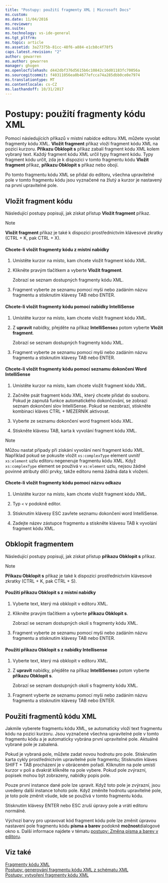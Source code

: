 ```yaml
---
title: "Postupy: použití fragmenty XML | Microsoft Docs"
ms.custom: 
ms.date: 11/04/2016
ms.reviewer: 
ms.suite: 
ms.technology: vs-ide-general
ms.tgt_pltfrm: 
ms.topic: article
ms.assetid: 3a27375b-81cc-48f6-a884-e1cb8c4f78f5
caps.latest.revision: "2"
author: gewarren
ms.author: gewarren
manager: ghogen
ms.openlocfilehash: d442dbf376d5615b6c10842c16d01183fc70056a
ms.sourcegitcommit: f40311056ea0b4677efcca74a285dbb0ce0e7974
ms.translationtype: MT
ms.contentlocale: cs-CZ
ms.lasthandoff: 10/31/2017
---
```

# <a name="how-to-use-xml-snippets"></a>Postupy: použití fragmenty kódu XML
Pomocí následujících příkazů v místní nabídce editoru XML můžete vyvolat fragmenty kódu XML. **Vložit fragment** příkaz vloží fragment kódu XML na pozici kurzoru. **Příkazu Obklopit s** příkaz zabalí fragment kódu XML kolem vybraný text. Každý fragment kódu XML určil typy fragment kódu. Typy fragment kódu určit, zda je k dispozici v tomto fragmentu kódu **Vložit fragment** příkaz, **příkazu Obklopit s** příkaz nebo obojí.  
  
 Po tomto fragmentu kódu XML se přidal do editoru, všechna upravitelné pole v tomto fragmentu kódu jsou vyznačené na žlutý a kurzor je nastavený na první upravitelné pole.  
  
## <a name="insert-snippet"></a>Vložit fragment kódu  
 Následující postupy popisují, jak získat přístup **Vložit fragment** příkaz.  
  
> [!NOTE]
>  **Vložit fragment** příkaz je také k dispozici prostřednictvím klávesové zkratky (CTRL + K, pak CTRL + X).  
  
#### <a name="to-insert-snippets-from-the-shortcut-menu"></a>Chcete-li vložit fragmenty kódu z místní nabídky  
  
1.  Umístěte kurzor na místo, kam chcete vložit fragment kódu XML.  
  
2.  Klikněte pravým tlačítkem a vyberte **Vložit fragment**.  
  
     Zobrazí se seznam dostupných fragmenty kódu XML.  
  
3.  Fragment vyberte ze seznamu pomocí myši nebo zadáním názvu fragmentu a stisknutím klávesy TAB nebo ENTER.  
  
#### <a name="to-insert-snippets-using-the-intellisense-menu"></a>Chcete-li vložit fragmenty kódu pomocí nabídky IntelliSense  
  
1.  Umístěte kurzor na místo, kam chcete vložit fragment kódu XML.  
  
2.  Z **upravit** nabídky, přejděte na příkaz **IntelliSense**a potom vyberte **Vložit fragment**.  
  
     Zobrazí se seznam dostupných fragmenty kódu XML.  
  
3.  Fragment vyberte ze seznamu pomocí myši nebo zadáním názvu fragmentu a stisknutím klávesy TAB nebo ENTER.  
  
#### <a name="to-insert-snippets-through-the-intellisense-complete-word-list"></a>Chcete-li vložit fragmenty kódu pomocí seznamu dokončení Word IntelliSense  
  
1.  Umístěte kurzor na místo, kam chcete vložit fragment kódu XML.  
  
2.  Začněte psát fragment kódu XML, který chcete přidat do souboru. Pokud je zapnutá funkce automatického dokončování, se zobrazí seznam dokončení slov IntelliSense. Pokud se nezobrazí, stiskněte kombinaci kláves CTRL + MEZERNÍK aktivovat.  
  
3.  Vyberte ze seznamu dokončení word fragment kódu XML.  
  
4.  Stiskněte klávesu TAB, karta k vyvolání fragment kódu XML.  
  
> [!NOTE]
>  Můžou nastat případy při získání vyvolání není fragment kódu XML. Například pokud se pokusíte vložit `xs:complexType` element uvnitř `xs:element` uzlu editoru negeneruje fragmentu kódu XML. Když `xs:complexType` element se používá v `xs:element` uzlu, nejsou žádné povinné atributy dílčí prvky, takže editoru nemá žádná data k vložení.  
  
#### <a name="to-insert-snippets-using-the-shortcut-name"></a>Chcete-li vložit fragmenty kódu pomocí názvu odkazu  
  
1.  Umístěte kurzor na místo, kam chcete vložit fragment kódu XML.  
  
2.  Typ `<` v podokně editor.  
  
3.  Stisknutím klávesy ESC zavřete seznamu dokončení word IntelliSense.  
  
4.  Zadejte název zástupce fragmentu a stiskněte klávesu TAB k vyvolání fragment kódu XML.  
  
## <a name="surround-with"></a>Obklopit fragmentem  
 Následující postupy popisují, jak získat přístup **příkazu Obklopit s** příkaz.  
  
> [!NOTE]
>  **Příkazu Obklopit s** příkaz je také k dispozici prostřednictvím klávesové zkratky (CTRL + K, pak CTRL + S).  
  
#### <a name="to-use-surround-with-from-the-context-menu"></a>Použití příkazu Obklopit s z místní nabídky  
  
1.  Vyberte text, který má obklopit v editoru XML.  
  
2.  Klikněte pravým tlačítkem a vyberte **příkazu Obklopit s**.  
  
     Zobrazí se seznam dostupných okolí s fragmenty kódu XML.  
  
3.  Fragment vyberte ze seznamu pomocí myši nebo zadáním názvu fragmentu a stisknutím klávesy TAB nebo ENTER.  
  
#### <a name="to-use-surround-with-from-the-intellisense-menu"></a>Použití příkazu Obklopit s z nabídky Intellisense  
  
1.  Vyberte text, který má obklopit v editoru XML.  
  
2.  Z **upravit** nabídky, přejděte na příkaz **IntelliSense**a potom vyberte **příkazu Obklopit s**.  
  
     Zobrazí se seznam dostupných okolí s fragmenty kódu XML.  
  
3.  Fragment vyberte ze seznamu pomocí myši nebo zadáním názvu fragmentu a stisknutím klávesy TAB nebo ENTER.  
  
## <a name="using-xml-snippets"></a>Použití fragmentů kódu XML  
 Jakmile vyberete fragmentu kódu XML, se automaticky vloží text fragmentu kódu na pozici kurzoru. Jsou vyznačené všechna upravitelné pole v tomto fragmentu kódu a je automaticky vybrána první upravitelné pole. Aktuálně vybrané pole je zabalená.  
  
 Pokud je vybraná pole, můžete zadat novou hodnotu pro pole. Stisknutím karta cykly prostřednictvím upravitelné pole fragmentu; Stisknutím kláves SHIFT + TAB procházení je v obráceném pořadí. Kliknutím na pole umístí kurzor v poli a dvakrát klikněte na pole vybere. Pokud pole zvýrazní, popisek mohou být zobrazeny, nabídky popis pole.  
  
 Pouze první instance dané pole lze upravit. Když toto pole je zvýrazní, jsou uvedeny další instance tohoto pole. Když změníte hodnotu upravitelné pole, je toto pole změnit všude, kde se používá v tomto fragmentu kódu.  
  
 Stisknutím klávesy ENTER nebo ESC zruší úpravy pole a vrátí editoru normálně.  
  
 Výchozí barvy pro upravovat kód fragment kódu pole lze změnit úpravou nastavení pole fragmentu kódu **písma a barev** podokně **možnost**dialogové okno s. Další informace najdete v tématu [postupy: Změna písma a barev v editoru](../ide/reference/how-to-change-fonts-and-colors-in-the-editor.md).  
  
## <a name="see-also"></a>Viz také  
 [Fragmenty kódu XML](../xml-tools/xml-snippets.md)   
 [Postupy: generování fragmentu kódu XML z schématu XML](../xml-tools/how-to-generate-an-xml-snippet-from-an-xml-schema.md)   
 [Postupy: vytvoření fragmenty kódu XML](../xml-tools/how-to-create-xml-snippets.md)